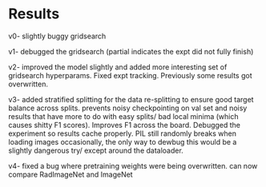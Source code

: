 # Results

v0- slightly buggy gridsearch

v1- debugged the gridsearch (partial indicates the expt did not fully finish)

v2- improved the model slightly and added more interesting set of gridsearch hyperparams. Fixed expt tracking. Previously some results got overwritten.

v3- added stratified splitting for the data re-splitting to ensure good target balance across splits. prevents noisy checkpointing on val set and noisy results that have more to do with easy splits/ bad local minima (which causes shitty F1 scores). Improves F1 across the board. Debugged the experiment so results cache properly. PIL still randomly breaks when loading images occasionally, the only way to dewbug this would be a slightly dangerous try/ except around the dataloader.

v4- fixed a bug where pretraining weights were being overwritten. can now compare RadImageNet and ImageNet